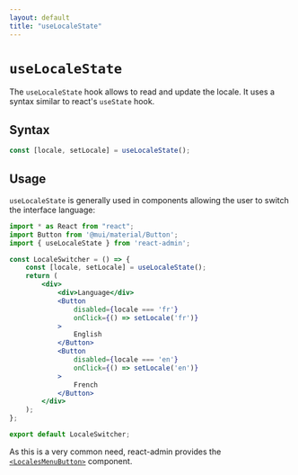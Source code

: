 ```yaml
---
layout: default
title: "useLocaleState"
---
```


# `useLocaleState`

The `useLocaleState` hook allows to read and update the locale. It uses a syntax similar to react's `useState` hook.

## Syntax

```jsx
const [locale, setLocale] = useLocaleState();
```

## Usage

`useLocaleState` is generally used in components allowing the user to switch the interface language:

```jsx
import * as React from "react";
import Button from '@mui/material/Button';
import { useLocaleState } from 'react-admin';

const LocaleSwitcher = () => {
    const [locale, setLocale] = useLocaleState();
    return (
        <div>
            <div>Language</div>
            <Button 
                disabled={locale === 'fr'}
                onClick={() => setLocale('fr')}
            >
                English
            </Button>
            <Button
                disabled={locale === 'en'}
                onClick={() => setLocale('en')}
            >
                French
            </Button>
        </div>
    );
};

export default LocaleSwitcher;
```

As this is a very common need, react-admin provides the [`<LocalesMenuButton>`](./LocalesMenuButton.md) component.

